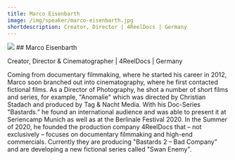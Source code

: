 ```yaml
---
title: Marco Eisenbarth 
image: /img/speaker/marco-eisenbarth.jpg
shortdescription: Creator, Director | 4ReelDocs | Germany
---
```

<img src="/img/speaker/marco-eisenbarth.jpg">
## Marco Eisenbarth 

Creator, Director & Cinematographer | 4ReelDocs | Germany

Coming from documentary filmmaking, where he started his career in 2012, Marco soon branched out into cinematography, where he first contacted fictional films. As a Director of Photography, he shot a number of short films and series, for example, "Anomalie" which was directed by Christian Stadach and produced by Tag & Nacht Media. With his Doc-Series "Bastards.” he found an international audience and was able to present it at Seriencamp Munich as well as at the Berlinale Festival 2020. In the Summer of 2020, he founded the production company 4ReelDocs that – not exclusively – focuses on documentary filmmaking and high-end commercials. Currently they are producing "Bastards 2 – Bad Company” and are developing a new fictional series called "Swan Enemy". 

